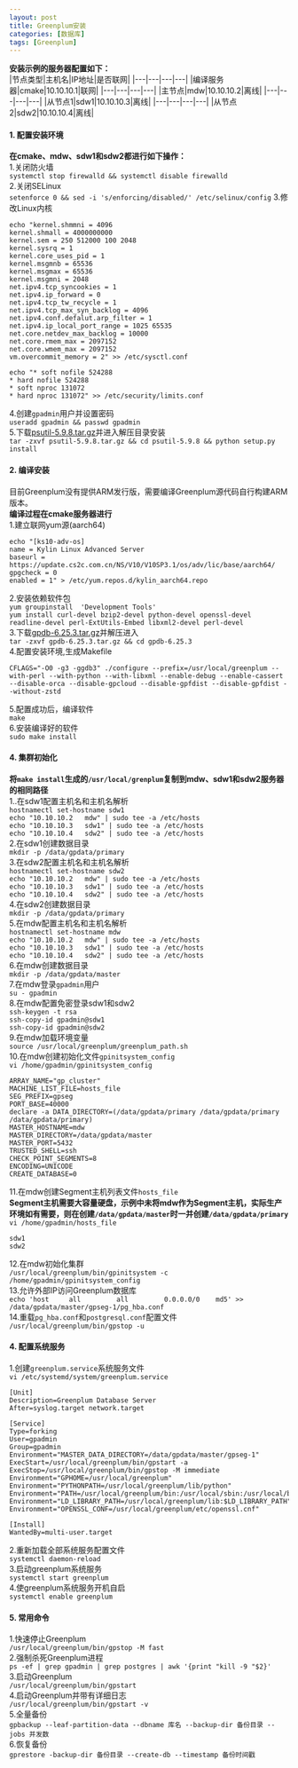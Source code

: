 ```yaml
---
layout: post
title: Greenplum安装
categories: [数据库]
tags: [Greenplum]
---
```

**安装示例的服务器配置如下：**  
|节点类型|主机名|IP地址|是否联网|
|---|---|---|---|
|编译服务器|cmake|10.10.10.1|联网|
|---|---|---|---|
|主节点|mdw|10.10.10.2|离线|
|---|---|---|---|
|从节点1|sdw1|10.10.10.3|离线|
|---|---|---|---|
|从节点2|sdw2|10.10.10.4|离线|
<!-- more -->
#### 1. 配置安装环境
**在cmake、mdw、sdw1和sdw2都进行如下操作：**  
1.关闭防火墙  
`systemctl stop firewalld && systemctl disable firewalld`  
2.关闭SELinux  
`setenforce 0 && sed -i 's/enforcing/disabled/' /etc/selinux/config`
3.修改Linux内核  
```
echo "kernel.shmmni = 4096
kernel.shmall = 4000000000
kernel.sem = 250 512000 100 2048
kernel.sysrq = 1
kernel.core_uses_pid = 1
kernel.msgmnb = 65536
kernel.msgmax = 65536
kernel.msgmni = 2048
net.ipv4.tcp_syncookies = 1
net.ipv4.ip_forward = 0
net.ipv4.tcp_tw_recycle = 1
net.ipv4.tcp_max_syn_backlog = 4096
net.ipv4.conf.defalut.arp_filter = 1
net.ipv4.ip_local_port_range = 1025 65535
net.core.netdev_max_backlog = 10000
net.core.rmem_max = 2097152
net.core.wmem_max = 2097152
vm.overcommit_memory = 2" >> /etc/sysctl.conf
```
```
echo "* soft nofile 524288
* hard nofile 524288
* soft nproc 131072
* hard nproc 131072" >> /etc/security/limits.conf
```
4.创建`gpadmin`用户并设置密码  
`useradd gpadmin && passwd gpadmin`  
5.下载[psutil-5.9.8.tar.gz](https://files.pythonhosted.org/packages/90/c7/6dc0a455d111f68ee43f27793971cf03fe29b6ef972042549db29eec39a2/psutil-5.9.8.tar.gz)并进入解压目录安装  
`tar -zxvf psutil-5.9.8.tar.gz && cd psutil-5.9.8 && python setup.py install`  
#### 2. 编译安装
目前Greenplum没有提供ARM发行版，需要编译Greenplum源代码自行构建ARM版本。  
**编译过程在cmake服务器进行**  
1.建立联网yum源(aarch64)  
```
echo "[ks10-adv-os]
name = Kylin Linux Advanced Server
baseurl = https://update.cs2c.com.cn/NS/V10/V10SP3.1/os/adv/lic/base/aarch64/
gpgcheck = 0
enabled = 1" > /etc/yum.repos.d/kylin_aarch64.repo
```
2.安装依赖软件包  
`yum groupinstall  'Development Tools'`  
`yum install curl-devel bzip2-devel python-devel openssl-devel readline-devel perl-ExtUtils-Embed libxml2-devel perl-devel`  
3.下载[gpdb-6.25.3.tar.gz](https://github.com/greenplum-db/gpdb/archive/refs/tags/6.25.3.tar.gz)并解压进入  
`tar -zxvf gpdb-6.25.3.tar.gz && cd gpdb-6.25.3`  
4.配置安装环境,生成Makefile  
```
CFLAGS="-O0 -g3 -ggdb3" ./configure --prefix=/usr/local/greenplum --with-perl --with-python --with-libxml --enable-debug --enable-cassert --disable-orca --disable-gpcloud --disable-gpfdist --disable-gpfdist --without-zstd
```
5.配置成功后，编译软件  
`make`  
6.安装编译好的软件  
`sudo make install`  
#### 4. 集群初始化
**将`make install`生成的`/usr/local/grenplum`复制到mdw、sdw1和sdw2服务器的相同路径**  
1..在sdw1配置主机名和主机名解析  
`hostnamectl set-hostname sdw1`  
`echo "10.10.10.2   mdw" | sudo tee -a /etc/hosts`  
`echo "10.10.10.3   sdw1" | sudo tee -a /etc/hosts`  
`echo "10.10.10.4   sdw2" | sudo tee -a /etc/hosts`  
2.在sdw1创建数据目录  
`mkdir -p /data/gpdata/primary`  
3.在sdw2配置主机名和主机名解析  
`hostnamectl set-hostname sdw2`  
`echo "10.10.10.2   mdw" | sudo tee -a /etc/hosts`  
`echo "10.10.10.3   sdw1" | sudo tee -a /etc/hosts`  
`echo "10.10.10.4   sdw2" | sudo tee -a /etc/hosts`  
4.在sdw2创建数据目录  
`mkdir -p /data/gpdata/primary`  
5.在mdw配置主机名和主机名解析  
`hostnamectl set-hostname mdw`  
`echo "10.10.10.2   mdw" | sudo tee -a /etc/hosts`  
`echo "10.10.10.3   sdw1" | sudo tee -a /etc/hosts`  
`echo "10.10.10.4   sdw2" | sudo tee -a /etc/hosts`  
6.在mdw创建数据目录  
`mkdir -p /data/gpdata/master`  
7.在mdw登录`gpadmin`用户  
`su - gpadmin`  
8.在mdw配置免密登录sdw1和sdw2  
`ssh-keygen -t rsa`  
`ssh-copy-id gpadmin@sdw1`  
`ssh-copy-id gpadmin@sdw2`  
9.在mdw加载环境变量  
`source /usr/local/greenplum/greenplum_path.sh`  
10.在mdw创建初始化文件`gpinitsystem_config`  
`vi /home/gpadmin/gpinitsystem_config`  
```
ARRAY_NAME="gp_cluster"
MACHINE_LIST_FILE=hosts_file
SEG_PREFIX=gpseg
PORT_BASE=40000
declare -a DATA_DIRECTORY=(/data/gpdata/primary /data/gpdata/primary /data/gpdata/primary)
MASTER_HOSTNAME=mdw
MASTER_DIRECTORY=/data/gpdata/master
MASTER_PORT=5432
TRUSTED_SHELL=ssh
CHECK_POINT_SEGMENTS=8
ENCODING=UNICODE
CREATE_DATABASE=0
```
11.在mdw创建Segment主机列表文件`hosts_file`   
**Segment主机需要大容量硬盘，示例中未将mdw作为Segment主机，实际生产环境如有需要，则在创建`/data/gpdata/master`时一并创建`/data/gpdata/primary`**  
`vi /home/gpadmin/hosts_file`  
```
sdw1
sdw2
```
12.在mdw初始化集群  
`/usr/local/greenplum/bin/gpinitsystem -c /home/gpadmin/gpinitsystem_config`  
13.允许外部IP访问Greenplum数据库  
`echo 'host     all         all         0.0.0.0/0    md5' >> /data/gpdata/master/gpseg-1/pg_hba.conf`  
14.重载`pg_hba.conf`和`postgresql.conf`配置文件  
`/usr/local/greenplum/bin/gpstop -u`  
#### 4. 配置系统服务
1.创建`greenplum.service`系统服务文件  
`vi /etc/systemd/system/greenplum.service`  
```
[Unit]
Description=Greenplum Database Server
After=syslog.target network.target

[Service]
Type=forking
User=gpadmin
Group=gpadmin
Environment="MASTER_DATA_DIRECTORY=/data/gpdata/master/gpseg-1"
ExecStart=/usr/local/greenplum/bin/gpstart -a
ExecStop=/usr/local/greenplum/bin/gpstop -M immediate
Environment="GPHOME=/usr/local/greenplum"
Environment="PYTHONPATH=/usr/local/greenplum/lib/python"
Environment="PATH=/usr/local/greenplum/bin:/usr/local/sbin:/usr/local/bin:/usr/sbin:/usr/bin:/sbin:/bin"
Environment="LD_LIBRARY_PATH=/usr/local/greenplum/lib:$LD_LIBRARY_PATH"
Environment="OPENSSL_CONF=/usr/local/greenplum/etc/openssl.cnf"

[Install]
WantedBy=multi-user.target
```
2.重新加载全部系统服务配置文件  
`systemctl daemon-reload`  
3.启动greenplum系统服务  
`systemctl start greenplum`  
4.使greenplum系统服务开机自启  
`systemctl enable greenplum`  
#### 5. 常用命令
1.快速停止Greenplum  
`/usr/local/greenplum/bin/gpstop -M fast`  
2.强制杀死Greenplum进程  
`ps -ef | grep gpadmin | grep postgres | awk '{print "kill -9 "$2}'`  
3.启动Greenplum  
`/usr/local/greenplum/bin/gpstart`  
4.启动Greenplum并带有详细日志  
`/usr/local/greenplum/bin/gpstart -v`  
5.全量备份  
`gpbackup --leaf-partition-data --dbname 库名 --backup-dir 备份目录 --jobs 并发数`  
6.恢复备份  
`gprestore -backup-dir 备份目录 --create-db --timestamp 备份时间戳`  
